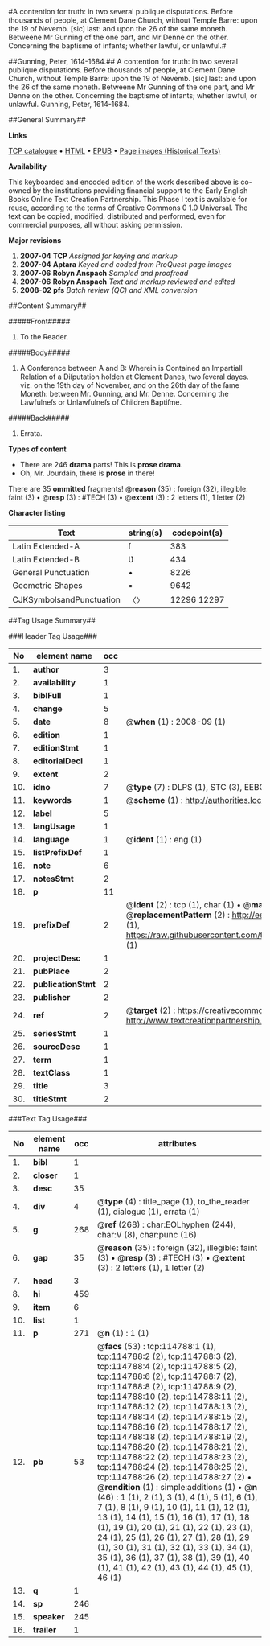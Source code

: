 #A contention for truth: in two several publique disputations. Before thousands of people, at Clement Dane Church, without Temple Barre: upon the 19 of Nevemb. [sic] last: and upon the 26 of the same moneth. Betweene Mr Gunning of the one part, and Mr Denne on the other. Concerning the baptisme of infants; whether lawful, or unlawful.#

##Gunning, Peter, 1614-1684.##
A contention for truth: in two several publique disputations. Before thousands of people, at Clement Dane Church, without Temple Barre: upon the 19 of Nevemb. [sic] last: and upon the 26 of the same moneth. Betweene Mr Gunning of the one part, and Mr Denne on the other. Concerning the baptisme of infants; whether lawful, or unlawful.
Gunning, Peter, 1614-1684.

##General Summary##

**Links**

[TCP catalogue](http://www.ota.ox.ac.uk/tcp/)  • 
[HTML](http://tei.it.ox.ac.uk/tcp/Texts-HTML/free/A85/A85777.html)  • 
[EPUB](http://tei.it.ox.ac.uk/tcp/Texts-EPUB/free/A85/A85777.epub) • 
[Page images (Historical Texts)](https://data.historicaltexts.jisc.ac.uk/view?pubId=eebo-99862623e&pageId=eebo-99862623e-114788-1)

**Availability**

This keyboarded and encoded edition of the
	       work described above is co-owned by the institutions
	       providing financial support to the Early English Books
	       Online Text Creation Partnership. This Phase I text is
	       available for reuse, according to the terms of Creative
	       Commons 0 1.0 Universal. The text can be copied,
	       modified, distributed and performed, even for
	       commercial purposes, all without asking permission.

**Major revisions**

1. __2007-04__ __TCP__ *Assigned for keying and markup*
1. __2007-04__ __Aptara__ *Keyed and coded from ProQuest page images*
1. __2007-06__ __Robyn Anspach__ *Sampled and proofread*
1. __2007-06__ __Robyn Anspach__ *Text and markup reviewed and edited*
1. __2008-02__ __pfs__ *Batch review (QC) and XML conversion*

##Content Summary##

#####Front#####

1. To the Reader.

#####Body#####

1. A Conference between
A and B:
Wherein is Contained an Impartiall Relation
of a Diſputation holden at Clement
Danes, two ſeveral dayes. viz. on the
19th day of November, and on the
26th day of the ſame Moneth:
between Mr. Gunning, and Mr.
Denne. Concerning the
Lawfulneſs or Unlawfulneſs
of Children Baptiſme.

#####Back#####

1. Errata.

**Types of content**

  * There are 246 **drama** parts! This is **prose drama**.
  * Oh, Mr. Jourdain, there is **prose** in there!

There are 35 **ommitted** fragments! 
 @__reason__ (35) : foreign (32), illegible: faint (3)  •  @__resp__ (3) : #TECH (3)  •  @__extent__ (3) : 2 letters (1), 1 letter (2)

**Character listing**


|Text|string(s)|codepoint(s)|
|---|---|---|
|Latin Extended-A|ſ|383|
|Latin Extended-B|Ʋ|434|
|General Punctuation|•|8226|
|Geometric Shapes|▪|9642|
|CJKSymbolsandPunctuation|〈〉|12296 12297|

##Tag Usage Summary##

###Header Tag Usage###

|No|element name|occ|attributes|
|---|---|---|---|
|1.|__author__|3||
|2.|__availability__|1||
|3.|__biblFull__|1||
|4.|__change__|5||
|5.|__date__|8| @__when__ (1) : 2008-09 (1)|
|6.|__edition__|1||
|7.|__editionStmt__|1||
|8.|__editorialDecl__|1||
|9.|__extent__|2||
|10.|__idno__|7| @__type__ (7) : DLPS (1), STC (3), EEBO-CITATION (1), PROQUEST (1), VID (1)|
|11.|__keywords__|1| @__scheme__ (1) : http://authorities.loc.gov/ (1)|
|12.|__label__|5||
|13.|__langUsage__|1||
|14.|__language__|1| @__ident__ (1) : eng (1)|
|15.|__listPrefixDef__|1||
|16.|__note__|6||
|17.|__notesStmt__|2||
|18.|__p__|11||
|19.|__prefixDef__|2| @__ident__ (2) : tcp (1), char (1)  •  @__matchPattern__ (2) : ([0-9\-]+):([0-9IVX]+) (1), (.+) (1)  •  @__replacementPattern__ (2) : http://eebo.chadwyck.com/downloadtiff?vid=$1&page=$2 (1), https://raw.githubusercontent.com/textcreationpartnership/Texts/master/tcpchars.xml#$1 (1)|
|20.|__projectDesc__|1||
|21.|__pubPlace__|2||
|22.|__publicationStmt__|2||
|23.|__publisher__|2||
|24.|__ref__|2| @__target__ (2) : https://creativecommons.org/publicdomain/zero/1.0/ (1), http://www.textcreationpartnership.org/docs/. (1)|
|25.|__seriesStmt__|1||
|26.|__sourceDesc__|1||
|27.|__term__|1||
|28.|__textClass__|1||
|29.|__title__|3||
|30.|__titleStmt__|2||


###Text Tag Usage###

|No|element name|occ|attributes|
|---|---|---|---|
|1.|__bibl__|1||
|2.|__closer__|1||
|3.|__desc__|35||
|4.|__div__|4| @__type__ (4) : title_page (1), to_the_reader (1), dialogue (1), errata (1)|
|5.|__g__|268| @__ref__ (268) : char:EOLhyphen (244), char:V (8), char:punc (16)|
|6.|__gap__|35| @__reason__ (35) : foreign (32), illegible: faint (3)  •  @__resp__ (3) : #TECH (3)  •  @__extent__ (3) : 2 letters (1), 1 letter (2)|
|7.|__head__|3||
|8.|__hi__|459||
|9.|__item__|6||
|10.|__list__|1||
|11.|__p__|271| @__n__ (1) : 1 (1)|
|12.|__pb__|53| @__facs__ (53) : tcp:114788:1 (1), tcp:114788:2 (2), tcp:114788:3 (2), tcp:114788:4 (2), tcp:114788:5 (2), tcp:114788:6 (2), tcp:114788:7 (2), tcp:114788:8 (2), tcp:114788:9 (2), tcp:114788:10 (2), tcp:114788:11 (2), tcp:114788:12 (2), tcp:114788:13 (2), tcp:114788:14 (2), tcp:114788:15 (2), tcp:114788:16 (2), tcp:114788:17 (2), tcp:114788:18 (2), tcp:114788:19 (2), tcp:114788:20 (2), tcp:114788:21 (2), tcp:114788:22 (2), tcp:114788:23 (2), tcp:114788:24 (2), tcp:114788:25 (2), tcp:114788:26 (2), tcp:114788:27 (2)  •  @__rendition__ (1) : simple:additions (1)  •  @__n__ (46) : 1 (1), 2 (1), 3 (1), 4 (1), 5 (1), 6 (1), 7 (1), 8 (1), 9 (1), 10 (1), 11 (1), 12 (1), 13 (1), 14 (1), 15 (1), 16 (1), 17 (1), 18 (1), 19 (1), 20 (1), 21 (1), 22 (1), 23 (1), 24 (1), 25 (1), 26 (1), 27 (1), 28 (1), 29 (1), 30 (1), 31 (1), 32 (1), 33 (1), 34 (1), 35 (1), 36 (1), 37 (1), 38 (1), 39 (1), 40 (1), 41 (1), 42 (1), 43 (1), 44 (1), 45 (1), 46 (1)|
|13.|__q__|1||
|14.|__sp__|246||
|15.|__speaker__|245||
|16.|__trailer__|1||
